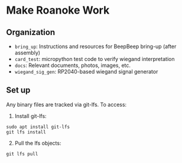 # Make Roanoke Work

## Organization

- `bring_up`: Instructions and resources for BeepBeep bring-up (after assembly)
- `card_test`: micropython test code to verify wiegand interpretation
- `docs`: Relevant documents, photos, images, etc. 
- `wiegand_sig_gen`: RP2040-based wiegand signal generator

## Set up

Any binary files are tracked via git-lfs. To access:

1. Install git-lfs:

```
sudo apt install git-lfs
git lfs install
```

2. Pull the lfs objects:

```
git lfs pull
```
